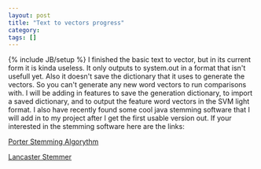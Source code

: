 ```yaml
---
layout: post
title: "Text to vectors progress"
category:
tags: []
---
```

{% include JB/setup %}
I finished the basic text to vector, but in its current form it is kinda useless. It only outputs to system.out in a format that isn't usefull yet. Also it doesn't save the dictionary that it uses to generate the vectors. So you can't generate any new word vectors to run comparisons with. I will be adding in features to save the generation dictionary, to import a saved dictionary, and to output the feature word vectors in the SVM light format. I also have recently found some cool java stemming software that I will add in to my project after I get the first usable version out. If your interested in the stemming software here are the links:

<a href="http://www.ils.unc.edu/keyes/java/porter/">Porter Stemming Algorythm</a>

<a href="http://www.comp.lancs.ac.uk/computing/research/stemming/paice/paicejava.htm">Lancaster Stemmer</a>